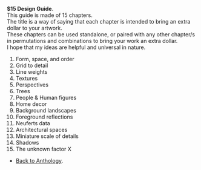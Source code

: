 **$15 Design Guide**.  
This guide is made of 15 chapters.  
The title is a way of saying that each chapter is intended to bring an extra dollar to your artwork.  
These chapters can be used standalone, or paired with any other chapter/s in permutations and combinations to bring your work an extra dollar.  
I hope that my ideas are helpful and universal in nature.  

1. Form, space, and order  
2. Grid to detail  
3. Line weights  
4. Textures  
5. Perspectives  
6. Trees  
7. People & Human figures  
8. Home decor  
9. Background landscapes  
10. Foreground reflections  
11. Neuferts data  
12. Architectural spaces  
13. Miniature scale of details  
14. Shadows  
15. The unknown factor X  

- <a href="https://kushalsamant.github.io/anthology.html">Back to Anthology</a>.  